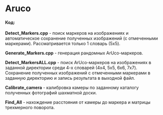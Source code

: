# Aruco

#### Код:

**Detect_Markers.cpp** - поиск маркеров на изображениях и автоматическое сохранение полученных изображений (с отмеченными маркерами). Рассматривается только 1 словарь (5x5).

**Generate_Markers.cpp** - генерация рандомных ArUco-маркеров.

**Detect_MarkersALL.cpp** - поиск ArUco-маркеров на изображениях в заданной директории среди 4-х словарей (4x4, 5x5, 6x6, 7x7). Сохранение полученных изображений с отмеченными маркерами в заданную директорию и запись результата в выходной файл.

**Calibrate_camera** - калибровка камеры по заданному каталогу полученных фотографий шахматной доски.

**Find_All** - нахождение расстояния от камеры до маркера и матрицы трехмерного поворота.
